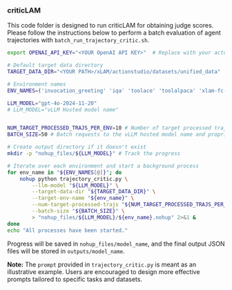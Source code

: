 ### criticLAM

This code folder is designed to run criticLAM for obtaining judge scores. Please follow the instructions below to perform a batch evaluation of agent trajectories with `batch_run_trajectory_critic.sh`.

```bash
export OPENAI_API_KEY="<YOUR OpenAI API KEY>"  # Replace with your actual OpenAI API key. You can also use any other service API key.

# Default target data directory
TARGET_DATA_DIR="<YOUR PATH>/xLAM/actionstudio/datasets/unified_data"  # Replace with your actual target data directory

# Environment names
ENV_NAMES=('invocation_greeting' 'iqa' 'toolace' 'toolalpaca' 'xlam-fc-60k')  # Replace with your actual environment names

LLM_MODEL="gpt-4o-2024-11-20"
# LLM_MODEL="vLLM Hosted model name"


NUM_TARGET_PROCESSED_TRAJS_PER_ENV=10 # Number of target processed trajectories per environment, it can be "ALL" or an integer number
BATCH_SIZE=50 # Batch requests to the vLLM hosted model name and proprietary API name

# Create output directory if it doesn't exist
mkdir -p "nohup_files/${LLM_MODEL}" # Track the progress

# Iterate over each environment and start a background process
for env_name in "${ENV_NAMES[@]}"; do
    nohup python trajectory_critic.py \
        --llm-model "${LLM_MODEL}" \
        --target-data-dir "${TARGET_DATA_DIR}" \
        --target-env-name "${env_name}" \
        --num-target-processed-trajs "${NUM_TARGET_PROCESSED_TRAJS_PER_ENV}" \
        --batch-size "${BATCH_SIZE}" \
        > "nohup_files/${LLM_MODEL}/${env_name}.nohup" 2>&1 &
done
echo "All processes have been started."
```

Progress will be saved in `nohup_files/model_name`, and the final output JSON files will be stored in `outputs/model_name`.


**Note:** The `prompt` provided in `trajectory_critic.py` is meant as an illustrative example. Users are encouraged to design more effective prompts tailored to specific tasks and datasets.